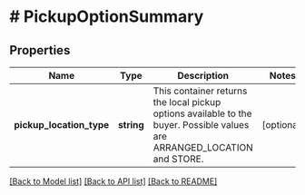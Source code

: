 # # PickupOptionSummary

## Properties

Name | Type | Description | Notes
------------ | ------------- | ------------- | -------------
**pickup_location_type** | **string** | This container returns the local pickup options available to the buyer. Possible values are ARRANGED_LOCATION and STORE. | [optional]

[[Back to Model list]](../../README.md#models) [[Back to API list]](../../README.md#endpoints) [[Back to README]](../../README.md)
